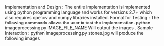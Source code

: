 Implementation and Design : The entire implementation is implemented using python programming language and works for versions 2.7+ which also requires opencv and numpy libraries installed.
Format for Testing : 
The following commands allows the user to test the implementation.
python imageprocessing.py IMAGE_FILE_NAME
Will output the images .
Sample Interaction :
python imageprocessing.py stones.jpg will produce the following images
